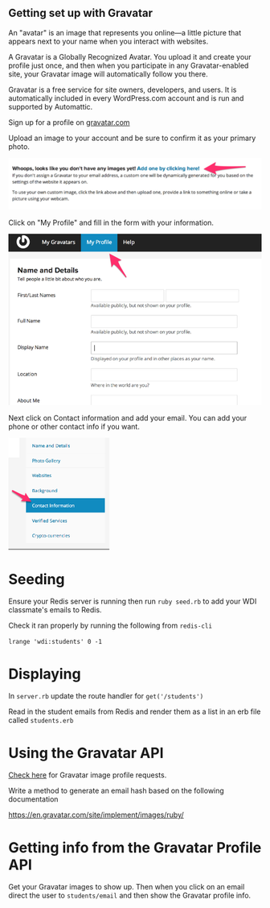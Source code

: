 ## Getting set up with Gravatar

An "avatar" is an image that represents you online—a little picture that appears next to your name when you interact with websites.

A Gravatar is a Globally Recognized Avatar. You upload it and create your profile just once, and then when you participate in any Gravatar-enabled site, your Gravatar image will automatically follow you there.

Gravatar is a free service for site owners, developers, and users. It is automatically included in every WordPress.com account and is run and supported by Automattic.

Sign up for a profile on [gravatar.com](https://en.gravatar.com/)

Upload an image to your account and be sure to confirm it as your primary photo.

![:image](public/img/gravatar_upload.png)

Click on "My Profile" and fill in the form with your information.

![:image](public/img/gravatar_profile.png)

Next click on Contact information and add your email. You can add your phone or other contact info if you want.

![:image](public/img/gravatar_contact.png)

# Seeding

Ensure your Redis server is running then run `ruby seed.rb` to add your WDI classmate's emails to Redis.

Check it ran properly by running the following from `redis-cli`

`lrange 'wdi:students' 0 -1`

# Displaying

In `server.rb` update the route handler for `get('/students')` 

Read in the student emails from Redis and render them as a list in an erb file called `students.erb`

# Using the Gravatar API

[Check here](https://en.gravatar.com/site/implement/images/) for Gravatar image profile requests.

Write a method to generate an email hash based on the following documentation 

https://en.gravatar.com/site/implement/images/ruby/

# Getting info from the Gravatar Profile API

Get your Gravatar images to show up. Then when you click on an email direct the user to `students/email` and then show the Gravatar profile info.
